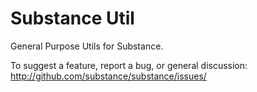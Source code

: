 Substance Util
====

General Purpose Utils for Substance.

To suggest a feature, report a bug, or general discussion: http://github.com/substance/substance/issues/

